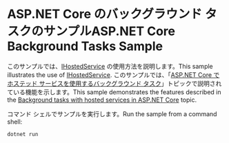 # <a name="aspnet-core-background-tasks-sample"></a><span data-ttu-id="d7fa9-101">ASP.NET Core のバックグラウンド タスクのサンプル</span><span class="sxs-lookup"><span data-stu-id="d7fa9-101">ASP.NET Core Background Tasks Sample</span></span>

<span data-ttu-id="d7fa9-102">このサンプルでは、[IHostedService](https://docs.microsoft.com/dotnet/api/microsoft.extensions.hosting.ihostedservice) の使用方法を説明します。</span><span class="sxs-lookup"><span data-stu-id="d7fa9-102">This sample illustrates the use of [IHostedService](https://docs.microsoft.com/dotnet/api/microsoft.extensions.hosting.ihostedservice).</span></span> <span data-ttu-id="d7fa9-103">このサンプルでは、「[ASP.NET Core でホステッド サービスを使用するバックグラウンド タスク](https://docs.microsoft.com/aspnet/core/fundamentals/host/hosted-services)」トピックで説明されている機能を示します。</span><span class="sxs-lookup"><span data-stu-id="d7fa9-103">This sample demonstrates the features described in the [Background tasks with hosted services in ASP.NET Core](https://docs.microsoft.com/aspnet/core/fundamentals/host/hosted-services) topic.</span></span>

<span data-ttu-id="d7fa9-104">コマンド シェルでサンプルを実行します。</span><span class="sxs-lookup"><span data-stu-id="d7fa9-104">Run the sample from a command shell:</span></span>

```
dotnet run
```
